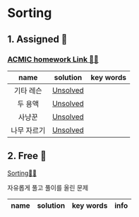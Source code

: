 # Sorting

## 1. Assigned 📌
### [ACMIC homework Link 👨‍💻](https://www.acmicpc.net/group/practice/9719/6)
|name|solution|key words|
|:-:|:-:|:-:|
기타 레슨|[Unsolved](problems/기타레슨)|
두 용액|[Unsolved](problems/두용액)|
사냥꾼|[Unsolved](problems/사냥꾼)|
나무 자르기 |[Unsolved](problems/나무자르기)|

## 2. Free 🤗
[Sorting👩‍💻](https://www.acmicpc.net/problemset?sort=ac_desc&algo=12)

자유롭게 풀고 풀이를 올린 문제

|name|solution|key words|info|
|:-:|:-:|:-:|:--|


